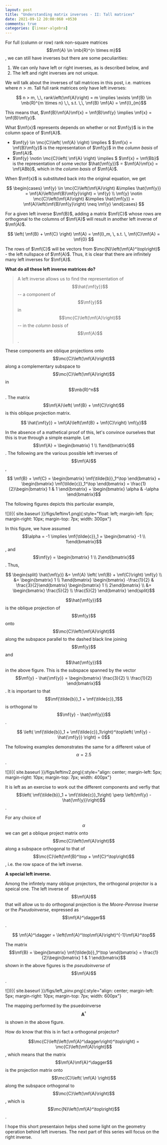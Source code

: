 ```yaml
---
layout: post
title: "Understanding matrix inverses - II: Tall matrices"
date: 2021-09-12 20:00:060 +0530
comments: true
categories: [linear-algebra]
---
```

$$ \newcommand{\mf}{\mathbf} \newcommand{\mb}{\mathbb} \newcommand{\mc}{\mathcal}$$
For full (column or row) rank non-square matrices $$\mf{A} \in \mb{R}^{n \times m}$$, we can still have inverses but there are some peculiarities: 
  1. We can only have left or right inverses, as is described below, and 
  2. The left and right inverses are not unique.

We will talk about the inverses of tall matrices in this post, i.e. matrices where $n > m$. Tall full rank matrices only have left inverses:

$$ n > m, \,\, rank\left(\mf{A}\right) = m \implies \exists \mf{B} \in \mb{R}^{m \times n} \,\, s.t. \,\, \mf{B} \mf{A} = \mf{I}_{m}$$

This means that, $\mf{B}\mf{A}\mf{x} = \mf{B}\mf{y} \implies \mf{x} = \mf{B}\mf{y}$. 

What $\mf{x}$ represents depends on whether or not $\mf{y}$ is in the column space of $\mf{A}$. 

- $\mf{y} \in \mc{C}\left( \mf{A} \right) \implies $ $\mf{x} = \mf{B}\mf{y}$ is the representation of $\mf{y}$ in the *column basis* of $\mf{A}$.
- $\mf{y} \notin \mc{C}\left( \mf{A} \right) \implies $  $\mf{x} = \mf{Bb}$ is the representation of some vector $\hat{\mf{y}}$ $=$ $\mf{A}\mf{x} = \mf{ABb}$, which in the *column basis* of $\mf{A}$.

When $\mf{x}$ is substituted back into the original equation, we get

$$ \begin{cases}
\mf{y} \in \mc{C}\left(\mf{A}\right) &\implies \hat{\mf{y}} = \mf{A}\left(\mf{B}\mf{y}\right) = \mf{y} \\
\mf{y} \notin \mc{C}\left(\mf{A}\right) &\implies \hat{\mf{y}} = \mf{A}\left(\mf{B}\mf{y}\right) \neq \mf{y}
\end{cases}
$$

For a given left inverse $\mf{B}$, adding a matrix $\mf{C}$ whose rows are orthogonal to the columns of $\mf{A}$ will result in another left inverse of $\mf{A}$.

$$ \left( \mf{B} + \mf{C} \right) \mf{A} = \mf{I}_m, \, s.t. \, \mf{C}\mf{A} = \mf{0} $$

The rows of $\mf{C}$ will be vectors from $\mc{N}\left(\mf{A}^\top\right)$ - the left nullspace of $\mf{A}$. Thus, it is clear that there are infinitely many left inverses for $\mf{A}$.

**What do all these left inverse matrices do?**

> A left inverse allows us to find the representation of $$\hat{\mf{y}}$$ -- a component of $$\mf{y}$$ in $$\mc{C}\left(\mf{A}\right)$$ -- in the *column basis* of $$\mf{A}$$.

These components are oblique projections onto $$\mc{C}\left(\mf{A}\right)$$ along a complementary subspace to $$\mc{C}\left(\mf{A}\right)$$ in $$\mb{R}^n$$. The matrix $$\mf{A}\left( \mf{B} + \mf{C}\right)$$ is this oblique projection matrix.

$$ \hat{\mf{y}} = \mf{A}\left(\mf{B} + \mf{C}\right) \mf{y}$$

In the absence of a mathetical proof of this, let's convince ourselves that this is true through a simple example. Let $$\mf{A} = \begin{bmatrix} 1 \\ 1\end{bmatrix}$$. The following are the various possible left inverses of $$\mf{A}$$,

$$ \mf{B} + \mf{C} = \begin{bmatrix} \mf{\tilde{b}}_1^\top \end{bmatrix} + \begin{bmatrix} \mf{\tilde{c}}_1^\top \end{bmatrix} = \frac{1}{2}\begin{bmatrix} 1 & 1 \end{bmatrix} + \begin{bmatrix} \alpha & -\alpha \end{bmatrix}$$

The following figures depicts this particular example,

![]({{ site.baseurl }}/figs/leftinv1.png){:style="float: left; margin-left: 5px; margin-right: 10px; margin-top: 7px; width: 300px"}

In this figure, we have assumed $$\alpha = -1 \implies \mf{\tilde{c}}_1 = \begin{bmatrix} -1 \\ 1\end{bmatrix}$$, and $$\mf{y} = \begin{bmatrix} 1 \\ 2\end{bmatrix}$$. Thus, 

$$ \begin{split}
\hat{\mf{y}} &= \mf{A} \left( \mf{B} + \mf{C}\right) \mf{y} \\
             &= \begin{bmatrix} 1 \\ 1\end{bmatrix} \begin{bmatrix} -\frac{1}{2}  & \frac{3}{2}\end{bmatrix} \begin{bmatrix} 1 \\ 2\end{bmatrix} \\
             &= \begin{bmatrix} \frac{5}{2} \\ \frac{5}{2} \end{bmatrix}
             \end{split}$$

$$\hat{\mf{y}}$$ is the oblique projection of $$\mf{y}$$ onto $$\mc{C}\left(\mf{A}\right)$$ along the subspace parallel to the dashed black line joining $$\mf{y}$$ and $$\hat{\mf{y}}$$ in the above figure. This is the subspace spanned by the vector $$\mf{y} - \hat{\mf{y}} = \begin{bmatrix} \frac{3}{2} \\ \frac{1}{2} \end{bmatrix}$$. It is important to that $$\mf{\tilde{b}}_1 + \mf{\tilde{c}}_1$$ is orthogonal to $$\mf{y} - \hat{\mf{y}}$$.

$$ \left( \mf{\tilde{b}}_1 + \mf{\tilde{c}}_1\right)^\top\left( \mf{y} - \hat{\mf{y}} \right) = 0$$

The following examples demonstrates the same for a different value of $$\alpha = 2.5$$.

![]({{ site.baseurl }}/figs/leftinv2.png){:style="align: center; margin-left: 5px; margin-right: 10px; margin-top: 7px; width: 400px"}

It is left as an exercise to work out the different components and verfiy that $$\left( \mf{\tilde{b}}_1 + \mf{\tilde{c}}_1\right) \perp \left(\mf{y} - \hat{\mf{y}}\right)$$.

For any choice of $$\alpha$$ we can get a oblique project matrix onto $$\mc{C}\left(\mf{A}\right)$$ along a subspace orthogonal to that of $$\mc{C}\left(\mf{B}^\top + \mf{C}^\top\right)$$, i.e. the row space of the left inverse.

**A special left inverse.**

Among the infintely many oblique projectors, the orthogonal projector is a speical one. The left inverse of $$\mf{A}$$ that will allow us to do orthogonal projection is the *Moore-Penrose Inverse* or the *Pseudoinverse*, expressed as $$\mf{A}^\dagger$$.

$$ \mf{A}^\dagger = \left(\mf{A}^\top\mf{A}\right)^{-1}\mf{A}^\top$$ 

The matrix $$\mf{B} = \begin{bmatrix} \mf{\tilde{b}}_1^\top \end{bmatrix}  = \frac{1}{2}\begin{bmatrix} 1 & 1 \end{bmatrix}$$ shown in the above figures is the *pseudoinverse* of $$\mf{A}$$.

![]({{ site.baseurl }}/figs/left_pinv.png){:style="align: center; margin-left: 5px; margin-right: 10px; margin-top: 7px; width: 600px"}

The mapping performed by the psuedoinverse $$\mathbf{A}^\dagger$$ is shown in the above figure.

How do know that this is in fact a orthogonal projector?

$$\mc{C}\left(\left(\mf{A}^\dagger\right)^\top\right) = \mc{C}\left(\mf{A}\right)$$, which means that the matrix $$\mf{A}\mf{A}^\dagger$$ is the projection matrix onto $$\mc{C}\left( \mf{A} \right)$$ along the subspace orthogonal to $$\mc{C}\left(\mf{A}\right)$$, which is $$\mc{N}\left(\mf{A}^\top\right)$$.

I hope this short presentaion helps shed some light on the geometry operation behind left inverses. The next part of this series will focus on the right inverse.